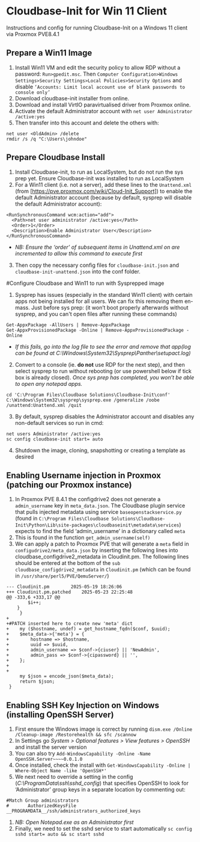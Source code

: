 # Cloudbase-Init for Win 11 Client
Instructions and config for running Cloudbase-Init on a Windows 11 client via Proxmox PVE8.4.1

## Prepare a Win11 Image 
1. Install Win11 VM and edit the security policy to allow RDP without a password: `Run>gpedit.msc`. Then `Computer Configuration>Windows Settings>Security Settings>Local Policies>Security Options` and disable `‘Accounts: Limit local account use of blank passwords to console only’ `
2. Download cloudbase-init installer from online.
3. Download and install VirtIO paravirtualised driver from Proxmox online.
4. Activate the default Administrator account with `net user Administrator /active:yes`
5. Then transfer into this account and delete the others with:
```
net user <OldAdmin> /delete
rmdir /s /q "C:\Users\johndoe"
```

## Prepare Cloudbase Install
1. Install Cloudbase-init, to run as LocalSystem, but do not run the sys prep yet. Ensure Cloudbase-init was installed to run as LocalSystem
2. For a Win11 client (i.e. not a server), add these lines to the `Unattend.xml` (from [https://pve.proxmox.com/wiki/Cloud-Init_Support]) to enable the default Administrator account (because by default, sysprep will disable the default Administrator account):
```
<RunSynchronousCommand wcm:action="add">
  <Path>net user administrator /active:yes</Path>
  <Order>1</Order>
  <Description>Enable Administrator User</Description>
</RunSynchronousCommand>
```
  * _NB: Ensure the ‘order’ of subsequent items in Unattend.xml on are incremented to allow this command to execute first_
3. Then copy the necessary config files for `cloudbase-init.json` and `cloudbase-init-unattend.json` into the conf folder.

#Configure Cloudbase and Win11 to run with Sysprepped image
1. Sysprep has issues (especially in the standard Win11 client) with certain apps not being installed for all users. We can fix this removing them en-mass. Just before sys prep: (it won’t boot properly afterwards without sysprep, and you can't open files after running these commands)
```
Get-AppxPackage -AllUsers | Remove-AppxPackage
Get-AppxProvisionedPackage -Online | Remove-AppxProvisionedPackage -Online
```
  * _If this fails, go into the log file to see the error and remove that app(log can be found at C:\Windows\System32\Sysprep\Panther\setupact.log)_
2. Convert to a console (ie. **do not** use RDP for the next step), and then select sysprep to run without rebooting (or use powershell below if tick box is already closed). _Once sys prep has completed, you won’t be able to open any notepad apps._
```
cd 'C:\Program Files\Cloudbase Solutions\Cloudbase-Init\conf'
C:\Windows\System32\sysprep\sysprep.exe /generalize /oobe /unattend:Unattend.xml /quit
```
3. By default, sysprep disables the Administrator account and disables any non-default services so run in cmd:
```
net users Administrator /active:yes
sc config cloudbase-init start= auto
``` 
4. Shutdown the image, cloning, snapshotting or creating a template as desired

## Enabling Username injection in Proxmox (patching our Proxmox instance)
1. In Proxmox PVE 8.4.1 the configdrive2 does not generate a `admin_username` key in `meta_data.json`. The Cloudbase plugin service that pulls injected metadata using service `baseopenstackservice.py` (found in `C:\Program Files\Cloudbase Solutions\Cloudbase-Init\Python\Lib\site-packages\cloudbaseinit\metadata\services`)  expects to find the field ‘admin_username’ in a dictionary called `meta`
  1. This is found in the function `get_admin_username(self)`
3. We can apply a patch to Proxmox PVE that will generate a `meta` field  in `configudrive2/meta_data.json` by inserting the following lines into cloudbase_configdrive2_metadata in Cloudinit.pm. The following lines should be entered at the bottom of the `sub cloudbase_configdrive2_metadata` in `Cloudinit.pm` (which can be found in `/usr/share/perl5/PVE/QemuServer/`)
```
--- Cloudinit.pm    	2025-05-19 18:26:06
+++ Cloudinit.pm.patched	2025-05-23 22:25:48
@@ -333,6 +333,17 @@
 	    $i++;
 	}
     }
+
+#PATCH inserted here to create new 'meta' dict
+    my ($hostname, undef) = get_hostname_fqdn($conf, $uuid);
+    $meta_data->{'meta'} = {
+        hostname => $hostname,
+        uuid => $uuid,
+        admin_username => $conf->{ciuser} || 'NewAdmin',
+        admin_pass => $conf->{cipassword} || '',
+    };
+
+
     my $json = encode_json($meta_data);
     return $json;
 }
```

## Enabling SSH Key Injection on Windows (installing OpenSSH Server)
1. First ensure the Windows image is correct by running `dism.exe /Online /Cleanup-image /Restorehealth && sfc /scannow`
2. In Settings go _System > Optional features > View features > OpenSSH_ and install the server version
  1. You can also try `Add-WindowsCapability -Online -Name OpenSSH.Server~~~~0.0.1.0`
3. Once installed, check the install with `Get-WindowsCapability -Online | Where-Object Name -like 'OpenSSH*'`
4. We next need to override a setting in the config (_C:\ProgramData\ssh\sshd_config_) that specifies OpenSSH to look for ‘Administrator’ group keys in a separate location by commenting out:
```
#Match Group administrators
#       AuthorizedKeysFile __PROGRAMDATA__/ssh/administrators_authorized_keys
```
  1. _NB: Open Notepad.exe as an Administrator first_
5. Finally, we need to set the sshd service to start automatically `sc config sshd start= auto && sc start sshd`

